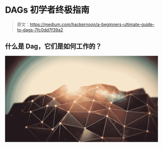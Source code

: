 # DAGs 初学者终极指南

> 原文：<https://medium.com/hackernoon/a-beginners-ultimate-guide-to-dags-7fc0dd7f39a2>

## 什么是 Dag，它们是如何工作的？

![](img/a0d75514f9b221f9d0bee962b4fcd1dc.png)
